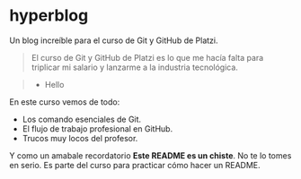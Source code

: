 # hyperblog
Un blog increíble para el curso de Git y GitHub de Platzi.

> El curso de Git y GitHub de Platzi es lo que me hacía falta para triplicar mi salario y lanzarme a la industria tecnológica.

> - Hello

En este curso vemos de todo:

* Los comando esenciales de Git.
* El flujo de trabajo profesional en GitHub.
* Trucos muy locos del profesor.

Y como un amabale recordatorio **Este README es un chiste**. No te lo tomes en serio. Es parte del curso para practicar cómo hacer un README.